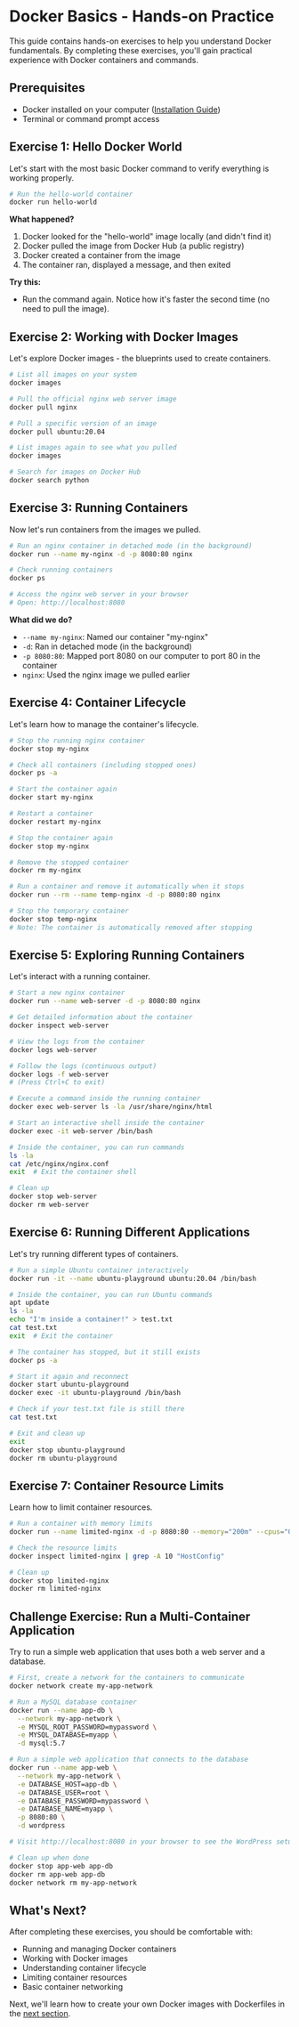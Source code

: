 # Docker Basics - Hands-on Practice

This guide contains hands-on exercises to help you understand Docker fundamentals. By completing these exercises, you'll gain practical experience with Docker containers and commands.

## Prerequisites

- Docker installed on your computer ([Installation Guide](https://docs.docker.com/get-docker/))
- Terminal or command prompt access

## Exercise 1: Hello Docker World

Let's start with the most basic Docker command to verify everything is working properly.

```bash
# Run the hello-world container
docker run hello-world
```

**What happened?**
1. Docker looked for the "hello-world" image locally (and didn't find it)
2. Docker pulled the image from Docker Hub (a public registry)
3. Docker created a container from the image
4. The container ran, displayed a message, and then exited

**Try this:**
- Run the command again. Notice how it's faster the second time (no need to pull the image).

## Exercise 2: Working with Docker Images

Let's explore Docker images - the blueprints used to create containers.

```bash
# List all images on your system
docker images

# Pull the official nginx web server image
docker pull nginx

# Pull a specific version of an image
docker pull ubuntu:20.04

# List images again to see what you pulled
docker images

# Search for images on Docker Hub
docker search python
```

## Exercise 3: Running Containers

Now let's run containers from the images we pulled.

```bash
# Run an nginx container in detached mode (in the background)
docker run --name my-nginx -d -p 8080:80 nginx

# Check running containers
docker ps

# Access the nginx web server in your browser
# Open: http://localhost:8080
```

**What did we do?**
- `--name my-nginx`: Named our container "my-nginx"
- `-d`: Ran in detached mode (in the background)
- `-p 8080:80`: Mapped port 8080 on our computer to port 80 in the container
- `nginx`: Used the nginx image we pulled earlier

## Exercise 4: Container Lifecycle

Let's learn how to manage the container's lifecycle.

```bash
# Stop the running nginx container
docker stop my-nginx

# Check all containers (including stopped ones)
docker ps -a

# Start the container again
docker start my-nginx

# Restart a container
docker restart my-nginx

# Stop the container again
docker stop my-nginx

# Remove the stopped container
docker rm my-nginx

# Run a container and remove it automatically when it stops
docker run --rm --name temp-nginx -d -p 8080:80 nginx

# Stop the temporary container
docker stop temp-nginx
# Note: The container is automatically removed after stopping
```

## Exercise 5: Exploring Running Containers

Let's interact with a running container.

```bash
# Start a new nginx container
docker run --name web-server -d -p 8080:80 nginx

# Get detailed information about the container
docker inspect web-server

# View the logs from the container
docker logs web-server

# Follow the logs (continuous output)
docker logs -f web-server
# (Press Ctrl+C to exit)

# Execute a command inside the running container
docker exec web-server ls -la /usr/share/nginx/html

# Start an interactive shell inside the container
docker exec -it web-server /bin/bash

# Inside the container, you can run commands
ls -la
cat /etc/nginx/nginx.conf
exit  # Exit the container shell

# Clean up
docker stop web-server
docker rm web-server
```

## Exercise 6: Running Different Applications

Let's try running different types of containers.

```bash
# Run a simple Ubuntu container interactively
docker run -it --name ubuntu-playground ubuntu:20.04 /bin/bash

# Inside the container, you can run Ubuntu commands
apt update
ls -la
echo "I'm inside a container!" > test.txt
cat test.txt
exit  # Exit the container

# The container has stopped, but it still exists
docker ps -a

# Start it again and reconnect
docker start ubuntu-playground
docker exec -it ubuntu-playground /bin/bash

# Check if your test.txt file is still there
cat test.txt

# Exit and clean up
exit
docker stop ubuntu-playground
docker rm ubuntu-playground
```

## Exercise 7: Container Resource Limits

Learn how to limit container resources.

```bash
# Run a container with memory limits
docker run --name limited-nginx -d -p 8080:80 --memory="200m" --cpus="0.5" nginx

# Check the resource limits
docker inspect limited-nginx | grep -A 10 "HostConfig"

# Clean up
docker stop limited-nginx
docker rm limited-nginx
```

## Challenge Exercise: Run a Multi-Container Application

Try to run a simple web application that uses both a web server and a database.

```bash
# First, create a network for the containers to communicate
docker network create my-app-network

# Run a MySQL database container
docker run --name app-db \
  --network my-app-network \
  -e MYSQL_ROOT_PASSWORD=mypassword \
  -e MYSQL_DATABASE=myapp \
  -d mysql:5.7

# Run a simple web application that connects to the database
docker run --name app-web \
  --network my-app-network \
  -e DATABASE_HOST=app-db \
  -e DATABASE_USER=root \
  -e DATABASE_PASSWORD=mypassword \
  -e DATABASE_NAME=myapp \
  -p 8080:80 \
  -d wordpress

# Visit http://localhost:8080 in your browser to see the WordPress setup page

# Clean up when done
docker stop app-web app-db
docker rm app-web app-db
docker network rm my-app-network
```

## What's Next?

After completing these exercises, you should be comfortable with:
- Running and managing Docker containers
- Working with Docker images
- Understanding container lifecycle
- Limiting container resources
- Basic container networking

Next, we'll learn how to create your own Docker images with Dockerfiles in the [next section](../02-dockerfile-creation/). 